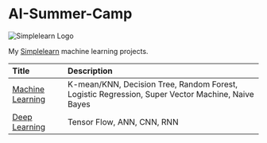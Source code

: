 # AI-Summer-Camp

![Simplelearn Logo](https://yt3.ggpht.com/ytc/AKedOLTaNnIZrEVNHk-OgfTRlO1n2aeAZ657f5FrG-5EaA=s176-c-k-c0x00ffffff-no-rj)

My [Simplelearn](https://www.youtube.com/playlist?list=PLEiEAq2VkUULYYgj13YHUWmRePqiu8Ddy) machine learning projects.

| Title | Description |
|:------------------|:-------------|
| [Machine Learning](https://github.com/lisasheniii/AI-Summer-Camp/tree/main/Machine%20Learning) | K-mean/KNN, Decision Tree, Random Forest, Logistic Regression, Super Vector Machine, Naive Bayes |
| [Deep Learning](https://github.com/lisasheniii/AI-Summer-Camp/tree/main/Machine%20Learning) | Tensor Flow, ANN, CNN, RNN |
